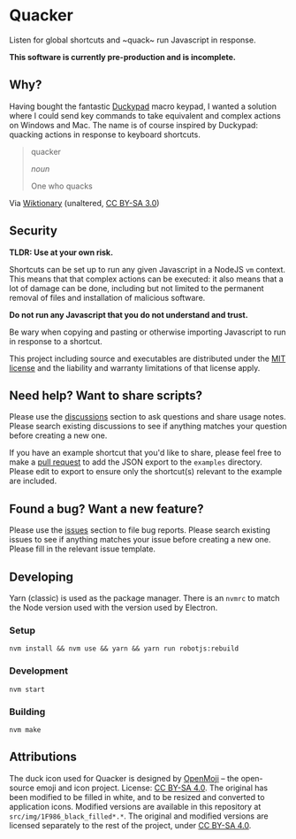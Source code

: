 # Quacker

Listen for global shortcuts and ~quack~ run Javascript in response.

**This software is currently pre-production and is incomplete.**

## Why?

Having bought the fantastic [Duckypad](https://github.com/dekuNukem/duckyPad) macro keypad, I wanted a solution where I could send key commands to take equivalent and complex actions on Windows and Mac. The name is of course inspired by Duckypad: quacking actions in response to keyboard shortcuts.

> quacker
>
> _noun_
> 
> One who quacks

Via [Wiktionary](https://en.wiktionary.org/wiki/quacker) (unaltered, [CC BY-SA 3.0](https://creativecommons.org/licenses/by-sa/3.0/))

## Security

**TLDR: Use at your own risk.**

Shortcuts can be set up to run any given Javascript in a NodeJS `vm` context. This means that that complex actions can be executed: it also means that a lot of damage can be done, including but not limited to the permanent removal of files and installation of malicious software.

**Do not run any Javascript that you do not understand and trust.**

Be wary when copying and pasting or otherwise importing Javascript to run in response to a shortcut.

This project including source and executables are distributed under the [MIT license](https://github.com/harryjubb/quacker/blob/master/LICENSE) and the liability and warranty limitations of that license apply.

## Need help? Want to share scripts?

Please use the [discussions](https://github.com/harryjubb/quacker/discussions) section to ask questions and share usage notes. Please search existing discussions to see if anything matches your question before creating a new one.

If you have an example shortcut that you'd like to share, please feel free to make a [pull request](https://github.com/harryjubb/quacker/pulls) to add the JSON export to the `examples` directory. Please edit to export to ensure only the shortcut(s) relevant to the example are included.

## Found a bug? Want a new feature?

Please use the [issues](https://github.com/harryjubb/quacker/issues) section to file bug reports. Please search existing issues to see if anything matches your issue before creating a new one. Please fill in the relevant issue template. 

## Developing

Yarn (classic) is used as the package manager. There is an `nvmrc` to match the Node version used with the version used by Electron.

### Setup

```nvm install && nvm use && yarn && yarn run robotjs:rebuild```

### Development

```nvm start```

### Building

```nvm make```

## Attributions

The duck icon used for Quacker is designed by [OpenMoji](https://openmoji.org) – the open-source emoji and icon project. License: [CC BY-SA 4.0](https://creativecommons.org/licenses/by-sa/4.0/#). The original has been modified to be filled in white, and to be resized and converted to application icons. Modified versions are available in this repository at `src/img/1F986_black_filled*.*`. The original and modified versions are licensed separately to the rest of the project, under [CC BY-SA 4.0](https://creativecommons.org/licenses/by-sa/4.0/#).
